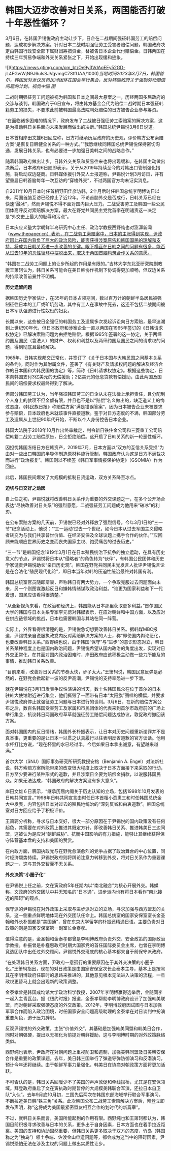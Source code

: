 # 韩国大迈步改善对日关系，两国能否打破十年恶性循环？

3月6日，在韩国尹锡悦政府主动让步下，日企在二战期间强征韩国劳工的赔偿问题，达成初步解决方案。针对日本二战时期强征劳工受害者赔偿问题，韩国政府决定由韩国行政安全部下属财团筹措资金，替被告日本企业代付赔偿金。日韩两国在持续三年贸易争端和外交关系紧张之下，开始出现缓和迹象。

![](https://inews.gtimg.com/om_bt/Oe9y3VdAoEEy52GD-
jL4FGwWjN9J6ulsSJVgvmgC7StfUAA/1000)_当地时间2023年3月7日，韩国首尔，韩国反对派议员和民间团体在国会举行集会，反对韩国政府关于强制劳动赔偿问题的计划。视觉中国
图_

二战时期强征劳工问题被视为韩国和日本之间最大悬案之一，历经两国多届政府的交涉与谈判。韩国政府于6日宣布，将由韩方基金会代为赔偿二战时期日本强征韩籍劳工的损失，不要求此前被韩国最高法院判处赔偿的日方被告企业参与筹资。

“在面临诸多困难的情况下，政府发布了二战被日强征劳工索赔案的解决方案，这是为推动韩日关系面向未来发展而做出的决断。”韩国总统尹锡悦3月6日说道。

日本首相岸田文雄6日回应称，日方将继承历届政府的历史观，评价韩方公布索赔方案“是恢复日韩健全关系的一种方式。”“我愿继续同韩国总统尹锡悦保持密切沟通，发展日韩关系，也有必要进一步加强日美韩之间的战略合作。”

随着韩国政府做出让步，日韩外交关系和贸易往来也将出现缓和。在韩国主动做出决断后，日本政府6日随即表示，关于从2019年持续至今的对韩出口管制强化措施，将启动双边磋商。日韩媒体援引外交人士报道称，尹锡悦计划3月访日，并有望重启日韩首脑每年一次互访的“穿梭外交”，不过两国官方均未证实消息。

自2011年10月日本时任首相野田佳彦访韩，2个月后时任韩国总统李明博访日以来，两国首脑互访已经停止了近12年。不论首脑外交是否成行，日韩关系已经在快速“融冰”，然而尹锡悦不得不面对国内巨大压力。二战受害劳工及韩国一些公民团体高呼反对索赔解决方案，最大在野党共同民主党党首李在明谴责这一决定是“外交史上最大的耻辱和污点”。

日本庆应义塾大学朝鲜半岛研究中心主任、政治学教授西野纯也对澎湃新闻（www.thepaper.cn）表示，在二战劳工索赔案中，日本的主张得到实现，尹政府因此在国内背负了巨大的政治风险，能否获得涉案原告和韩国国民的理解和支持，将成为日韩关系进一步改善的关键。眼下横亘在日韩之间的问题有很多，能否从过去10年的恶性循环中摆脱出来，取决于两国首脑构筑合作关系的意愿。

“韩国在二战劳工问题上的让步所起的作用是有限的。”吉林大学东北亚研究院副教授王箫轲认为，韩日关系可能会在美日韩协作机制下协调得更加顺畅，但双边关系的持续改善前景并不明朗。

**历史遗留问题**

据韩国历史学家估计，在35年的日本占领期间，数以百万计的朝鲜半岛居民被强制征往日本的工厂或矿坑劳动，其中有工人在事故中死去，这还不包括二战期间被日本军队强迫进行性奴役的妇女。

长期以来，这些被日企强征的韩国劳工及遗属多次发起诉讼向日方索赔，最早追溯到上世纪90年代，但日本政府和涉案企业一直以两国在1965年签订的《日韩请求权协定》已解决索赔问题为由拒绝赔偿。根据1965年签署的这一协定，关于两缔约国及国民（含法人）的财产、权利和利益以及两缔约国及国民之间的请求权的问题，得到彻底且最终解决。

1965年，日韩实现邦交正常化，并签订了《关于日本国与大韩民国之间基本关系的条约》，同时作为其附属文件，签署了《有关财产及请求权问题的解决及经济合作的日本国和大韩民国的协定》等，简称《日韩请求权协定》。根据这些协定，日本向韩国支付3亿美元的无偿援助；2亿美元的低息贷款有偿援助，由此两国及国民间的赔偿要求权最终得到了解决。

但部分韩国劳工认为，当年强征韩国劳工的日企从未在法律上承担责任，且分配到个人身上的款项不但金额有限，并且也不是以“赔偿”名义做出的，缺乏道义上的悔过态度。《韩民族日报》称赔偿方案“满是错误答案”，因为日本被告企业未被要求参与赔偿，日本政府也未就该事件直接道歉。鉴于对日方态度的不满，韩国部分劳工及遗属从上世纪90年代开始，不断以个人身份控告日本企业。

韩国大法院于2018年10月作出终审裁定，判令新日铁住金公司和三菱重工公司赔偿韩籍二战劳工赔偿原告，日企拒绝赔偿。这开启了日韩关系的新一轮恶性循环。

因担忧韩国冻结日方在韩资产，2019年7月，日本方面以“双方的互信关系受损”为由对一些出口韩国的半导体制造原材料施行管制，韩国政府认为这是日方不满裁决而进行“政治报复”。韩国则以不续签《韩日军事情报保护协定》（GSOMIA）作为回应。

此后，韩国民间爆发了大规模的抵制日货运动，双方关系降至冰点。

**迫切与日交好之动因**

自上任之初，尹锡悦就将改善韩日关系作为重要的外交课题之一，在多个公开场合表达“尽快改善对日关系”的强烈意愿，二战强征劳工问题成为他用来“破冰”的利刃。

在公布索赔方案的几天前，尹锡悦已经对外释放了强烈信号。今年3月1日的“三一节”纪念活动上，他说：“‘三一运动’过去一个世纪，如今日本从过去军国主义侵略者转变为与我们共享普世价值、在经济安保及全球议题上携手合作的伙伴。”“应回顾未能顺应世界历史之变而丧失国家主权、饱受痛苦的过去历史。”

“三一节”是韩国纪念1919年3月1日在日本殖民统治下抗争的独立运动，在具有历史意义的节点，尹锡悦将日本从“侵略者”的角色转为“伙伴”，有韩国公民团体和历史学家谴责尹锡悦助长“亲日历史观”。韩国在野党共同民主党发言人批评尹锡悦言论是在合法化“殖民现代化论”，即日本当年对韩的压迫性统治最终对韩国有利。

韩国总统室官员随即辩驳，声称韩日有两大势力，一个争取克服过去问题面向未来，另一个则图谋激起反日和嫌韩情绪谋取政治利益。“谁更为国家利益和下一代着想，国民应该看得很清楚。”

“从全新视角来看，在政治和经济上，韩国能从日本那里获取更多利益。”首尔国民大学的韩国与日本关系专家李元徳对韩媒表示，在应对朝鲜和中国方面，以及应对在供应链领域的挑战，日本也需要韩国与其站在同一阵营。

实际上，外界看得很清楚的是，尹锡悦急切想要改善韩日关系。据韩媒MBC报道，尹锡悦亲自说服执政党内反对索赔解决方案的人士，称“即使国内舆论恶化，也要改善韩日关系。”西野纯也说，由于韩国“保守”与“进步”的意识形态对立，韩日关系某种程度上也是国内政治问题，尹锡悦希望从国内政治的角度出发，实现对日外交正常化，在其面对国内政治困难时，岸田政府应该积极主动做一些力所能及的事情，推动韩日关系改善。

“目前来看，改善对日关系的节奏太快，步子太大。”王箫轲说，韩国民意反弹是必然的，在野党会掀起新一波的反尹高潮，尹锡悦的支持率恐进一步下滑。

就在尹锡悦在3月1日发表争议性演讲的当天，数十名韩国民众在位于首尔的日本驻韩大使馆附近进行集会，他们撕毁了一面带有日本“太阳旗”图样的横幅，并要求尹锡悦政府停止就强征劳工问题与日本进行的谈判。3月6日，在新的赔偿方案公布之后，数百名韩国受害劳工及家属和市民团体的代表来到首尔市政府前的广场上举行集会，抗议韩日两国政府草草就强征劳工赔偿问题达成协议，敦促政府撤回该方案。

面对韩国国内的反日情绪，韩国外长朴振表示，让日本对历史问题重新谢罪并不是真本事，更重要的是让日本一以贯之认真履行以往表明反省道歉的官方谈话。他用水杯打比方说，“现在杯里的水已经过半，今后如果日本拿出诚意，有望越来越满。”

首尔大学（SNU）国际事务研究所研究教授安格（Benjamin A.
Engel）对法新社说，韩方索赔方案所能带来的改变很大程度上取决于日本方面接下来采取的行动，日方至少要进行某种形式的道歉，并且涉案日企要为赔偿金捐款，以说服韩国民众。如果无法达成，“韩国政府的解决方案没有多大意义”。

岸田文雄６日表示，“继承历届内阁关于历史认知的立场，包括1998年10月发表的日韩共同宣言。”1998年日韩共同宣言由时任日本首相小渕恵三和时任韩国总统金大中发表，内容包括日本对过去的殖民地统治的“深刻反省和由衷道歉”。韩国总统室对日方回应给予了积极评价。

王箫轲分析称，寻求与日本交好，很大一部分原因在于尹锡悦的国内政策没有任何起色，其需要在对外政策上推进其既定方针，即改善韩日关系、推进韩美日三边同盟，这被认为是应对“朝鲜威胁”、抗衡中国影响的有力措施，能够让其继续获得保守阵营基本盘的支持和美国的赞赏。

在内政方面，韩国执政党与在野党愈演愈烈的党争占据了政治舞台的中心位置，同时经济颓势持续。尹锡悦政府则将舆论注意力转移到外交，将对日关系作为重要课题之一，这与其外交智囊不无关系。

**外交决策“小圈子化”**

在尹锡悦上任之前，文在寅政府5年任期内以“南北融合”为核心开展外交。韩媒称，文政府的外交团队中并无知名的“日本通”，进步派内也有将日本看作“南北接近的障碍”的观点。

保守派的尹锡悦在对外政策上采取与进步派对立的立场，寻求加强与西方盟友的关系，这一侧重点鲜明地体现在外交团队任命上。韩国总统室的国家安保室室长金圣翰和外长朴振都是“美国通”，曾在东京大学留学的朴振还精通日语。主要负责对日政策的则是国家安保室第一副室长金泰孝。

值得注意的是，金圣翰和金泰孝都曾是李明博政府负责外交、安全政策的国际政治学教授。朴振曾是朴槿惠政府时期大国家党的首任国际委员会主席，也曾在李明博竞选团队中出任过外交顾问。尹锡悦外交班底的核心基本都来自于前保守派政府。

“在处理韩日关系方面，尹政府一意孤行的重要原因在于其外交决策的小圈子化。”王箫轲指出，现在的对日政策是由国家安保室次长金泰孝主导，基本上是按照其在李明博政府任职时的思路来推进的，其他意见根本无法进入决策的流程，一旦政权更替马上就会出现新的政策调整。

金泰孝曾是韩国成均馆大学政治科学教授，2007年李明博赢得选举后，金随同李一起入主青瓦台。据《纽约时报》报道，金泰孝帮助李明博政府设计了加强韩美联盟，而对朝鲜采取强硬态度的外交政策。2012年，李明博政府因试图与日本加强军事合作而陷入政治困境，时任国家安全问题高级助理的金泰孝在对日谈判中扮演重要角色，迫于压力辞职。

反观尹锡悦的外交政策，主张“价值外交”，其基础是加强韩美同盟和韩美日合作，同时对朝强硬，提出以无核化为前提对朝鲜援助，这与李明博时期的对外政策脉络类似。

西野纯也表示，尹政府在对朝问题上重视防卫和遏制，加强美韩同盟及日美韩安保合作是重要的政策课题。去年，美日韩三国举行了弹道导弹防御演习和反潜演习，预计今年还将继续。由于朝鲜军事力量强化，韩美日在协商对朝政策方面将更加活跃。

不可否认的是，韩日关系回暖少不了美国的声声敦促和牵线搭桥，尤其是在安保领域。拜登政府重启了文在寅执政时期暂停的大规模美韩联合军演，还拉日本自卫队“入伙”。去年9月底10月初，三国先后两次在韩国东部海域举行联合军事演习，不断拉近美日韩“铁三角”关系。此次韩国公布二战劳工索赔解决方案后，拜登立即发布声明，称“这将成为美国最紧密盟友相互合作的划时代的新篇章”。

不过，就韩日关系而言，美国所能起到的作用有限。西野纯也和王箫轲都认为，韩国目前积极寻求改善与日本的关系，更多出于自身因素，日本方面也在着手拉近距离。美国的支持和协助固然重要，但韩日关系更多取决于双方的态度，竹岛（韩国称之为“独岛”）领土争端、佐渡金山申遗问题等，都会成为这当中的阻碍因素，尹锡悦恐怕无法在涉及主权的问题上做出实质性让步。

